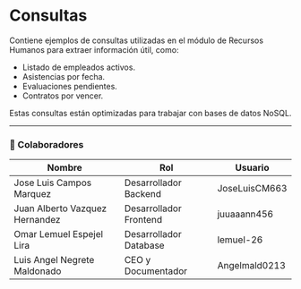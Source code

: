# Consultas

Contiene ejemplos de consultas utilizadas en el módulo de Recursos Humanos para extraer información útil, como:

- Listado de empleados activos.
- Asistencias por fecha.
- Evaluaciones pendientes.
- Contratos por vencer.

Estas consultas están optimizadas para trabajar con bases de datos NoSQL.

---
### 👥 Colaboradores

| Nombre                        | Rol                          | Usuario               |  
|-------------------------------|------------------------------|-----------------------|  
| Jose Luis Campos Marquez      | Desarrollador Backend        | JoseLuisCM663         |  
| Juan Alberto Vazquez Hernandez | Desarrollador Frontend       | juuaaann456           |  
| Omar Lemuel Espejel Lira       | Desarrollador Database       | lemuel-26             |  
| Luis Angel Negrete Maldonado   | CEO y Documentador           | Angelmald0213         |  
